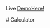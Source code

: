 <p>Live <a href="https://hammad-ur-rehman.github.io/Js-Calculator/" rel="nofollow">DemoHere!</a></p>
# Calculator
